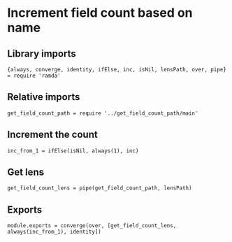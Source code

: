 # Increment field count based on name

## Library imports

	{always, converge, identity, ifElse, inc, isNil, lensPath, over, pipe} = require 'ramda'


## Relative imports

	get_field_count_path = require '../get_field_count_path/main'


## Increment the count

	inc_from_1 = ifElse(isNil, always(1), inc)


## Get lens

	get_field_count_lens = pipe(get_field_count_path, lensPath)


## Exports

	module.exports = converge(over, [get_field_count_lens, always(inc_from_1), identity])
